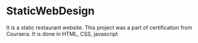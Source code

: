 # StaticWebDesign
It is a static restaurant website. This project was a part of certification from Coursera.
It is done in HTML, CSS, javascript
